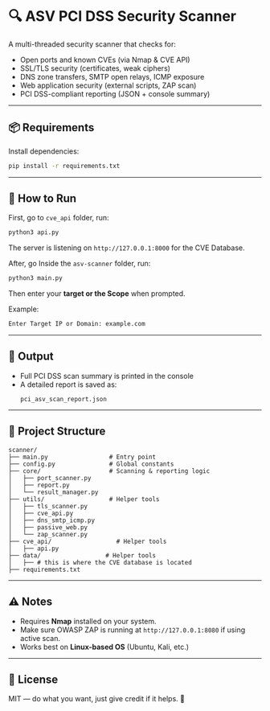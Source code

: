 # 🔍 ASV PCI DSS Security Scanner

A multi-threaded security scanner that checks for:
- Open ports and known CVEs (via Nmap & CVE API)
- SSL/TLS security (certificates, weak ciphers)
- DNS zone transfers, SMTP open relays, ICMP exposure
- Web application security (external scripts, ZAP scan)
- PCI DSS-compliant reporting (JSON + console summary)

---

## 📦 Requirements

Install dependencies:

```bash
pip install -r requirements.txt
```

---

## 🚀 How to Run

First, go to `cve_api` folder, run:

```bash
python3 api.py
```
The server is listening on `http://127.0.0.1:8000` for the CVE Database.

After, go Inside the `asv-scanner` folder, run:

```bash
python3 main.py
```

Then enter your **target or the Scope** when prompted.

Example:
```bash
Enter Target IP or Domain: example.com
```

---

## 📝 Output

- Full PCI DSS scan summary is printed in the console
- A detailed report is saved as:
  ```
  pci_asv_scan_report.json
  ```

---

## 📁 Project Structure

```
scanner/
├── main.py                 # Entry point
├── config.py               # Global constants
├── core/                   # Scanning & reporting logic
│   ├── port_scanner.py
│   ├── report.py
│   └── result_manager.py
├── utils/                  # Helper tools
│   ├── tls_scanner.py
│   ├── cve_api.py
│   ├── dns_smtp_icmp.py
│   ├── passive_web.py
│   └── zap_scanner.py
├── cve_api/                  # Helper tools
│   ├── api.py
├── data/                  # Helper tools
│   ├── # this is where the CVE database is located 
├── requirements.txt
```

---

## ⚠️ Notes

- Requires **Nmap** installed on your system.
- Make sure OWASP ZAP is running at `http://127.0.0.1:8080` if using active scan.
- Works best on **Linux-based OS** (Ubuntu, Kali, etc.)

---

## 📖 License

MIT — do what you want, just give credit if it helps. 🙂
